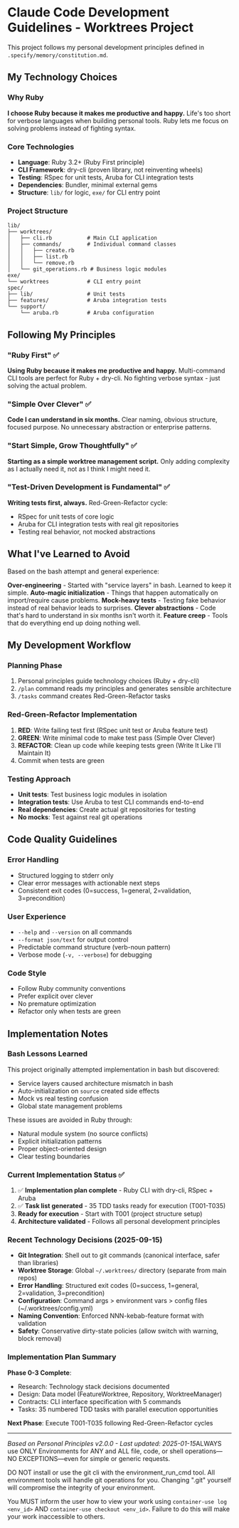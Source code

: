 # Claude Code Development Guidelines - Worktrees Project

This project follows my personal development principles defined in `.specify/memory/constitution.md`.

## My Technology Choices

### Why Ruby
**I choose Ruby because it makes me productive and happy.** Life's too short for verbose languages when building personal tools. Ruby lets me focus on solving problems instead of fighting syntax.

### Core Technologies
- **Language**: Ruby 3.2+ (Ruby First principle)
- **CLI Framework**: dry-cli (proven library, not reinventing wheels)
- **Testing**: RSpec for unit tests, Aruba for CLI integration tests
- **Dependencies**: Bundler, minimal external gems
- **Structure**: `lib/` for logic, `exe/` for CLI entry point

### Project Structure
```
lib/
├── worktrees/
│   ├── cli.rb           # Main CLI application
│   ├── commands/        # Individual command classes
│   │   ├── create.rb
│   │   ├── list.rb
│   │   └── remove.rb
│   └── git_operations.rb # Business logic modules
exe/
└── worktrees            # CLI entry point
spec/
├── lib/                 # Unit tests
├── features/            # Aruba integration tests
└── support/
    └── aruba.rb         # Aruba configuration
```

## Following My Principles

### "Ruby First" ✅
**Using Ruby because it makes me productive and happy.** Multi-command CLI tools are perfect for Ruby + dry-cli. No fighting verbose syntax - just solving the actual problem.

### "Simple Over Clever" ✅
**Code I can understand in six months.** Clear naming, obvious structure, focused purpose. No unnecessary abstraction or enterprise patterns.

### "Start Simple, Grow Thoughtfully" ✅
**Starting as a simple worktree management script.** Only adding complexity as I actually need it, not as I think I might need it.

### "Test-Driven Development is Fundamental" ✅
**Writing tests first, always.** Red-Green-Refactor cycle:
- RSpec for unit tests of core logic
- Aruba for CLI integration tests with real git repositories
- Testing real behavior, not mocked abstractions

## What I've Learned to Avoid

Based on the bash attempt and general experience:

**Over-engineering** - Started with "service layers" in bash. Learned to keep it simple.
**Auto-magic initialization** - Things that happen automatically on import/require cause problems.
**Mock-heavy tests** - Testing fake behavior instead of real behavior leads to surprises.
**Clever abstractions** - Code that's hard to understand in six months isn't worth it.
**Feature creep** - Tools that do everything end up doing nothing well.

## My Development Workflow

### Planning Phase
1. Personal principles guide technology choices (Ruby + dry-cli)
2. `/plan` command reads my principles and generates sensible architecture
3. `/tasks` command creates Red-Green-Refactor tasks

### Red-Green-Refactor Implementation
1. **RED**: Write failing test first (RSpec unit test or Aruba feature test)
2. **GREEN**: Write minimal code to make test pass (Simple Over Clever)
3. **REFACTOR**: Clean up code while keeping tests green (Write It Like I'll Maintain It)
4. Commit when tests are green

### Testing Approach
- **Unit tests**: Test business logic modules in isolation
- **Integration tests**: Use Aruba to test CLI commands end-to-end
- **Real dependencies**: Create actual git repositories for testing
- **No mocks**: Test against real git operations

## Code Quality Guidelines

### Error Handling
- Structured logging to stderr only
- Clear error messages with actionable next steps
- Consistent exit codes (0=success, 1=general, 2=validation, 3=precondition)

### User Experience
- `--help` and `--version` on all commands
- `--format json/text` for output control
- Predictable command structure (verb-noun pattern)
- Verbose mode (`-v, --verbose`) for debugging

### Code Style
- Follow Ruby community conventions
- Prefer explicit over clever
- No premature optimization
- Refactor only when tests are green

## Implementation Notes

### Bash Lessons Learned
This project originally attempted implementation in bash but discovered:
- Service layers caused architecture mismatch in bash
- Auto-initialization on `source` created side effects
- Mock vs real testing confusion
- Global state management problems

These issues are avoided in Ruby through:
- Natural module system (no source conflicts)
- Explicit initialization patterns
- Proper object-oriented design
- Clear testing boundaries

### Current Implementation Status ✅
1. ✅ **Implementation plan complete** - Ruby CLI with dry-cli, RSpec + Aruba
2. ✅ **Task list generated** - 35 TDD tasks ready for execution (T001-T035)
3. **Ready for execution** - Start with T001 (project structure setup)
4. **Architecture validated** - Follows all personal development principles

### Recent Technology Decisions (2025-09-15)
- **Git Integration**: Shell out to git commands (canonical interface, safer than libraries)
- **Worktree Storage**: Global `~/.worktrees/` directory (separate from main repos)
- **Error Handling**: Structured exit codes (0=success, 1=general, 2=validation, 3=precondition)
- **Configuration**: Command args > environment vars > config files (~/.worktrees/config.yml)
- **Naming Convention**: Enforced NNN-kebab-feature format with validation
- **Safety**: Conservative dirty-state policies (allow switch with warning, block removal)

### Implementation Plan Summary
**Phase 0-3 Complete**:
- Research: Technology stack decisions documented
- Design: Data model (FeatureWorktree, Repository, WorktreeManager)
- Contracts: CLI interface specification with 5 commands
- Tasks: 35 numbered TDD tasks with parallel execution opportunities

**Next Phase**: Execute T001-T035 following Red-Green-Refactor cycles

---

*Based on Personal Principles v2.0.0 - Last updated: 2025-01-15*ALWAYS use ONLY Environments for ANY and ALL file, code, or shell operations—NO EXCEPTIONS—even for simple or generic requests.

DO NOT install or use the git cli with the environment_run_cmd tool. All environment tools will handle git operations for you. Changing ".git" yourself will compromise the integrity of your environment.

You MUST inform the user how to view your work using `container-use log <env_id>` AND `container-use checkout <env_id>`. Failure to do this will make your work inaccessible to others.
